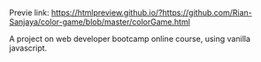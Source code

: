 Previe link:
https://htmlpreview.github.io/?https://github.com/Rian-Sanjaya/color-game/blob/master/colorGame.html

A project on web developer bootcamp online course, using vanilla javascript.
